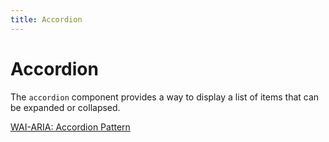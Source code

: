 ```yaml
---
title: Accordion
---
```


# Accordion

The `accordion` component provides a way to display a list of items that can be
expanded or collapsed.

[WAI-ARIA: Accordion Pattern](https://www.w3.org/WAI/ARIA/apg/patterns/accordion/)
